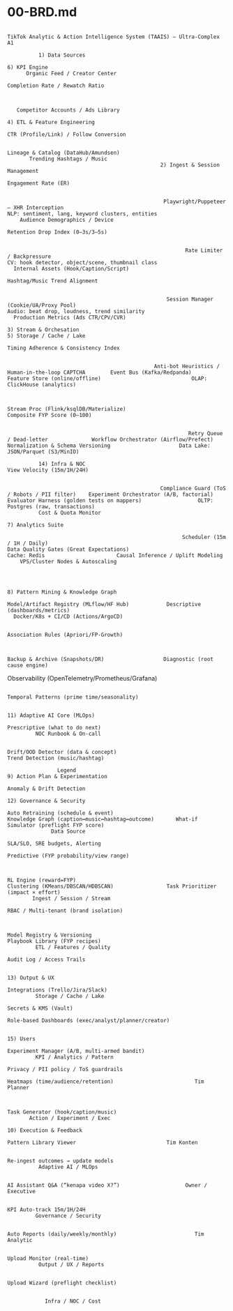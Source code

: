 <!-- generated: 2025-09-26 01:16:22 UTC -->

# 00-BRD.md

                                                                                                                                                                                          TikTok Analytic & Action Intelligence System (TAAIS) — Ultra‑Complex A1

              1) Data Sources
                                                                                                                                                                                                                                                                                                                       6) KPI Engine
          Organic Feed / Creator Center
                                                                                                                                                                                                                                                                                                               Completion Rate / Rewatch Ratio



       Competitor Accounts / Ads Library
                                                                                                                                                                                                    4) ETL & Feature Engineering
                                                                                                                                                                                                                                                                                                             CTR (Profile/Link) / Follow Conversion

                                                                                                                                                                                                   Lineage & Catalog (DataHub/Amundsen)
           Trending Hashtags / Music
                                                     2) Ingest & Session Management
                                                                                                                                                                                                                                                                                                                    Engagement Rate (ER)


                                                      Playwright/Puppeteer — XHR Interception                                                                                                   NLP: sentiment, lang, keyword clusters, entities
        Audience Demographics / Device
                                                                                                                                                                                                                                                                                                              Retention Drop Index (0–3s/3–5s)


                                                             Rate Limiter / Backpressure                                                                                                       CV: hook detector, object/scene, thumbnail class
      Internal Assets (Hook/Caption/Script)
                                                                                                                                                                                                                                                                                                               Hashtag/Music Trend Alignment


                                                       Session Manager (Cookie/UA/Proxy Pool)                                                                                                     Audio: beat drop, loudness, trend similarity
      Production Metrics (Ads CTR/CPV/CVR)
                                                                                                                                 3) Stream & Orchesation                                                                                                      5) Storage / Cache / Lake
                                                                                                                                                                                                                                                                                                            Timing Adherence & Consistency Index


                                                   Anti‑bot Heuristics / Human‑in‑the‑loop CAPTCHA        Event Bus (Kafka/Redpanda)                                                                     Feature Store (online/offline)                             OLAP: ClickHouse (analytics)


                                                                                                                                                 Stream Proc (Flink/ksqlDB/Materialize)                                                                                                                         Composite FYP Score (0–100)


                                                              Retry Queue / Dead‑letter              Workflow Orchestrator (Airflow/Prefect)                                                          Normalization & Schema Versioning                      Data Lake: JSON/Parquet (S3/MinIO)

              14) Infra & NOC                                                                                                                                                                                                                                                                                    View Velocity (15m/1H/24H)


                                                     Compliance Guard (ToS / Robots / PII filter)    Experiment Orchestrator (A/B, factorial)                                                    Evaluator Harness (golden tests on mappers)                  OLTP: Postgres (raw, transactions)
              Cost & Quota Monitor
                                                                                                                                                                                                                                                                                                                    7) Analytics Suite

                                                            Scheduler (15m / 1H / Daily)                                                                                                            Data Quality Gates (Great Expectations)                                Cache: Redis                       Causal Inference / Uplift Modeling
        VPS/Cluster Nodes & Autoscaling



                                                                                                                                                                                                                                                                                                                                                        8) Pattern Mining & Knowledge Graph
                                                                                                                                                                                                                                                           Model/Artifact Registry (MLflow/HF Hub)            Descriptive (dashboards/metrics)
      Docker/K8s + CI/CD (Actions/ArgoCD)

                                                                                                                                                                                                                                                                                                                                                             Association Rules (Apriori/FP‑Growth)


                                                                                                                                                                                                                                                              Backup & Archive (Snapshots/DR)                   Diagnostic (root cause engine)
Observability (OpenTelemetry/Prometheus/Grafana)

                                                                                                                                                                                                                                                                                                                                                           Temporal Patterns (prime time/seasonality)

                                                                                                                                                                                                                                                            11) Adaptive AI Core (MLOps)
                                                                                                                                                                                                                                                                                                                Prescriptive (what to do next)
             NOC Runbook & On‑call

                                                                                                                                                                                                                                                             Drift/OOD Detector (data & concept)                                                               Trend Detection (music/hashtag)

                    Legend                                                                                                                                                                                                                                                                                                                                                                               9) Action Plan & Experimentation
                                                                                                                                                                                                                                                                                                                  Anomaly & Drift Detection
                                                                                                                                                                                                      12) Governance & Security
                                                                                                                                                                                                                                                              Auto Retraining (schedule & event)                                                      Knowledge Graph (caption↔music↔hashtag↔outcome)       What‑if Simulator (preflight FYP score)
                  Data Source
                                                                                                                                                                                                        SLA/SLO, SRE budgets, Alerting
                                                                                                                                                                                                                                                                                                            Predictive (FYP probability/view range)


                                                                                                                                                                                                                                                                     RL Engine (reward=FYP)                                                                 Clustering (KMeans/DBSCAN/HDBSCAN)                 Task Prioritizer (impact × effort)
            Ingest / Session / Stream
                                                                                                                                                                                                     RBAC / Multi‑tenant (brand isolation)


                                                                                                                                                                                                                                                                    Model Registry & Versioning                                                                                                                 Playbook Library (FYP recipes)
             ETL / Features / Quality
                                                                                                                                                                                                            Audit Log / Access Trails

                                                                                                                                                                                                                                                                       13) Output & UX
                                                                                                                                                                                                                                                                                                                                                                                                                Integrations (Trello/Jira/Slack)
             Storage / Cache / Lake
                                                                                                                                                                                                             Secrets & KMS (Vault)
                                                                                                                                                                                                                                                     Role‑based Dashboards (exec/analyst/planner/creator)

                                                                                                                                                                                                                                                                                                                         15) Users
                                                                                                                                                                                                                                                                                                                                                                                                        Experiment Manager (A/B, multi‑armed bandit)
             KPI / Analytics / Pattern
                                                                                                                                                                                                       Privacy / PII policy / ToS guardrails
                                                                                                                                                                                                                                                             Heatmaps (time/audience/retention)                          Tim Planner


                                                                                                                                                                                                                                                                                                                                                                                                             Task Generator (hook/caption/music)
           Action / Experiment / Exec
                                                                                                                                                                                                      10) Execution & Feedback
                                                                                                                                                                                                                                                                       Pattern Library Viewer                             Tim Konten

                                                                                                                                                                                                     Re‑ingest outcomes → update models
              Adaptive AI / MLOps

                                                                                                                                                                                                                                                             AI Assistant Q&A (“kenapa video X?”)                     Owner / Executive

                                                                                                                                                                                                          KPI Auto‑track 15m/1H/24H
             Governance / Security

                                                                                                                                                                                                                                                             Auto Reports (daily/weekly/monthly)                         Tim Analytic

                                                                                                                                                                                                           Upload Monitor (real‑time)
              Output / UX / Reports

                                                                                                                                                                                                                                                              Upload Wizard (preflight checklist)


                Infra / NOC / Cost
